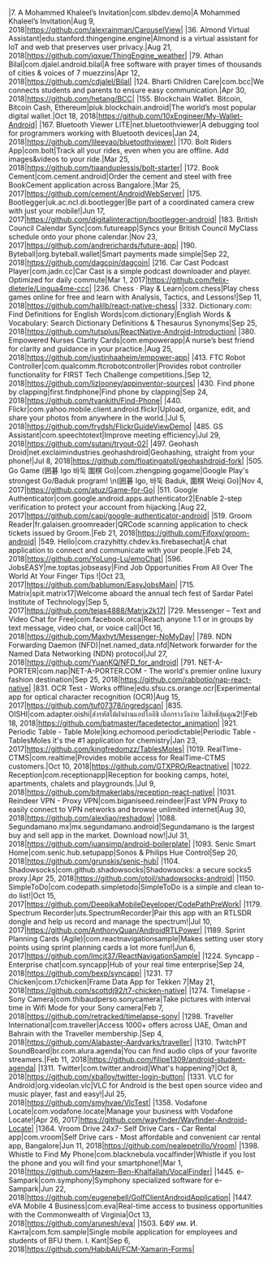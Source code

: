 |7. A Mohammed Khaleel’s Invitation|com.slbdev.demo|A Mohammed Khaleel’s Invitation|Aug 9, 2018|https://github.com/alexrainman/CarouselView|
|36. Almond Virtual Assistant|edu.stanford.thingengine.engine|Almond is a virtual assistant for IoT and web that preserves user privacy.|Aug 21, 2018|https://github.com/jqxue/ThingEngine_weather|
|79. Athan Bilal|com.djalel.android.bilal|A free software with prayer times of thousands of cities & voices of 7 muezzins|Apr 12, 2018|https://github.com/cdjalel/Bilal|
|124. Bharti Children Care|com.bcc|We connects students and parents to ensure easy communication.|Apr 30, 2018|https://github.com/hetang/BCC|
|155. Blockchain Wallet. Bitcoin, Bitcoin Cash, Ethereum|piuk.blockchain.android|The world’s most popular digital wallet.|Oct 18, 2018|https://github.com/10xEngineer/My-Wallet-Android|
|167. Bluetooth Viewer LITE|net.bluetoothviewer|A debugging tool for programmers working with Bluetooth devices|Jan 24, 2018|https://github.com/lileeyao/bluetoothviewer|
|170. Bolt Riders App|com.bolt|Track all your rides, even when you are offline. Add images&videos to your ride.|Mar 25, 2018|https://github.com/tiaanduplessis/bolt-starter|
|172. Book Cement|com.cement.android|Order the cement and steel with free BookCement application across Bangalore.|Mar 25, 2017|https://github.com/cement/AndroidWebServer|
|175. Bootlegger|uk.ac.ncl.di.bootlegger|Be part of a coordinated camera crew with just your mobile!|Jun 17, 2017|https://github.com/digitalinteraction/bootlegger-android|
|183. British Council Calendar Sync|com.futureapp|Syncs your British Council MyClass schedule onto your phone calendar.|Nov 23, 2017|https://github.com/andrerichards/future-app|
|190. Byteball|org.byteball.wallet|Smart payments made simple|Sep 22, 2018|https://github.com/dagcoin/dagcoin|
|216. Car Cast Podcast Player|com.jadn.cc|Car Cast is a simple podcast downloader and player. Optimized for daily commute|Mar 1, 2017|https://github.com/felix-dieterle/Lingua4me-ccc|
|236. Chess · Play & Learn|com.chess|Play chess games online for free and learn with Analysis, Tactics, and Lessons!|Sep 11, 2018|https://github.com/halilb/react-native-chess|
|332. Dictionary.com: Find Definitions for English Words|com.dictionary|English Words & Vocabulary: Search Dictionary Definitions & Thesaurus Synonyms|Sep 25, 2018|https://github.com/tutsplus/ReactNative-Android-Introduction|
|380. Empowered Nurses Clarity Cards|com.empowerapp|A nurse’s best friend for clarity and guidance in your practice.|Aug 25, 2018|https://github.com/justinhaaheim/empower-app|
|413. FTC Robot Controller|com.qualcomm.ftcrobotcontroller|Provides robot controller functionality for FIRST Tech Challenge competitions.|Sep 12, 2018|https://github.com/lizlooney/appinventor-sources|
|430. Find phone by clapping|first.findphone|Find phone by clapping|Sep 24, 2018|https://github.com/tvankith/Find-Phone|
|440. Flickr|com.yahoo.mobile.client.android.flickr|Upload, organize, edit, and share your photos from anywhere in the world.|Jul 5, 2018|https://github.com/frydsh/FlickrGuideViewDemo|
|485. GS Assistant|com.speechtotext|Improve meeting efficiency|Jul 29, 2018|https://github.com/sutani/tryout-02|
|497. Geohash Droid|net.exclaimindustries.geohashdroid|Geohashing, straight from your phone!|Jul 8, 2018|https://github.com/floatingatoll/geohashdroid-fork|
|505. Go Game (囲碁 Igo 바둑 圍棋 Go)|com.zhengping.gogame|Google Play's strongest Go/Baduk program! \n(囲碁 Igo, 바둑 Baduk, 圍棋 Weiqi Go)|Nov 4, 2017|https://github.com/atuz/Game-for-Go|
|511. Google Authenticator|com.google.android.apps.authenticator2|Enable 2-step verification to protect your account from hijacking.|Aug 22, 2017|https://github.com/capi/google-authenticator-android|
|519. Groom Reader|fr.galaisen.groomreader|QRCode scanning application to check tickets issued by Groom.|Feb 21, 2018|https://github.com/Fifoxy/groom-android|
|549. Hello|com.crazyhitty.chdev.ks.firebasechat|A chat application to connect and communicate with your people.|Feb 24, 2018|https://github.com/YoLung-Lu/emoChat|
|596. JobsEASY|me.toptas.jobseasy|Find Job Opportunities From All Over The World At Your Finger Tips !|Oct 23, 2017|https://github.com/bablumon/EasyJobsMain|
|715. Matrix|spit.matrix17|Welcome aboard the annual tech fest of Sardar Patel Institute of Technology|Sep 5, 2017|https://github.com/tejas4888/Matrix2k17|
|729. Messenger – Text and Video Chat for Free|com.facebook.orca|Reach anyone 1:1 or in groups by text message, video chat, or voice call|Oct 16, 2018|https://github.com/Maxhyt/Messenger-NoMyDay|
|789. NDN Forwarding Daemon (NFD)|net.named_data.nfd|Network forwarder for the Named Data Networking (NDN) protocol|Jul 27, 2018|https://github.com/YuanKQ/NFD_for_android|
|791. NET-A-PORTER|com.nap|NET-A-PORTER.COM - The world's premier online luxury fashion destination|Sep 25, 2018|https://github.com/rabbotio/nap-react-native|
|831. OCR Test - Works offline|edu.sfsu.cs.orange.ocr|Experimental app for optical character recognition (OCR)|Aug 15, 2017|https://github.com/tuf07378/ingredscan|
|835. OISHI|com.adapter.oishi|ส่งรหัสใต้ฝาผ่านแอปโออิชิ เลือกรางวัลง่าย ได้สิทธิ์ลุ้นคูณ2!|Feb 18, 2018|https://github.com/batmaster/facedetector_animation|
|921. Periodic Table - Table Mole|king.echomood.periodictable|Periodic Table - TablesMoles it's the #1 application for chemistry|Jan 23, 2017|https://github.com/kingfredomzz/TablesMoles|
|1019. RealTime-CTMS|com.realtime|Provides mobile access for RealTime-CTMS customers.|Oct 10, 2018|https://github.com/GTXPRO/Reactnative|
|1022. Reception|com.receptionapp|Reception for booking camps, hotel, apartments, chalets and playgrounds.|Jul 9, 2018|https://github.com/bitmakerlabs/reception-react-native|
|1031. Reindeer VPN - Proxy VPN|com.biganiseed.reindeer|Fast VPN Proxy to easily connect to VPN networks and browse unlimited internet|Aug 30, 2018|https://github.com/alexliao/reshadow|
|1088. Segundamano.mx|mx.segundamano.android|Segundamano is the largest buy and sell app in the market. Download now!|Jul 31, 2018|https://github.com/juansimp/android-boilerplate|
|1093. Senic Smart Home|com.senic.hub.setupapp|Sonos & Philips Hue Control|Sep 20, 2018|https://github.com/grunskis/senic-hub|
|1104. Shadowsocks|com.github.shadowsocks|Shadowsocks: a secure socks5 proxy.|Apr 25, 2018|https://github.com/otoil/shadowsocks-android|
|1150. SimpleToDo|com.codepath.simpletodo|SimpleToDo is a simple and clean to-do list!|Oct 15, 2017|https://github.com/DeepikaMobileDeveloper/CodePathPreWork|
|1179. Spectrum Recorder|uts.SpectrumRecorder|Pair this app with an RTLSDR dongle and help us record and manage the spectrum!|Jul 10, 2017|https://github.com/AnthonyQuan/AndroidRTLPower|
|1189. Sprint Planning Cards (Agile)|com.reactnavigationsample|Makes setting user story points using sprint planning cards a lot more fun!|Jun 6, 2017|https://github.com/lmcjt37/ReactNavigationSample|
|1224. Syncapp - Enterprise chat|com.syncapp|Hub of your real time enterprise|Sep 24, 2018|https://github.com/bexp/syncapp|
|1231. T7 Chicken|com.t7chicken|Frame Data App for Tekken 7|May 21, 2018|https://github.com/scottdj92/t7-chicken-native|
|1274. Timelapse - Sony Camera|com.thibaudperso.sonycamera|Take pictures with interval time in Wifi Mode for your Sony camera|Feb 7, 2018|https://github.com/retracked/timelapse-sony|
|1298. Traveller International|com.traveller|Access 1000+ offers across UAE, Oman and Bahrain with the Traveller membership.|Sep 4, 2018|https://github.com/Alabaster-Aardvarks/traveller|
|1310. TwitchPT SoundBoard|br.com.alura.agenda|You can find audio clips of your favorite streamers.|Feb 11, 2018|https://github.com/filipe1309/android-student-agenda|
|1311. Twitter|com.twitter.android|What's happening?|Oct 8, 2018|https://github.com/xballoy/twitter-login-button|
|1331. VLC for Android|org.videolan.vlc|VLC for Android is the best open source video and music player, fast and easy!|Jul 25, 2018|https://github.com/smyhvae/VlcTest|
|1358. Vodafone Locate|com.vodafone.locate|Manage your business with Vodafone Locate!|Apr 26, 2017|https://github.com/wayfinder/Wayfinder-Android-Locate|
|1364. Vroom Drive 24x7- Self Drive Cars - Car Rental app|com.vroom|Self Drive cars - Most affordable and convenient car rental app, Bangalore|Jun 11, 2018|https://github.com/nealepetrillo/Vroom|
|1398. Whistle to Find My Phone|com.blacknebula.vocalfinder|Whistle if you lost the phone and you will find your smartphone!|Mar 1, 2018|https://github.com/Hazem-Ben-Khalfallah/VocalFinder|
|1445. e-Sampark|com.symphony|Symphony specialized software for e-Sampark|Jun 22, 2018|https://github.com/eugenebell/GolfClientAndroidApplication|
|1447. eVA Mobile 4 Business|com.eva|Real-time access to business opportunities with the Commonwealth of Virginia|Oct 13, 2018|https://github.com/arunesh/eva|
|1503. БФУ им. И. Канта|com.fcm.sample|Single mobile application for employees and students of BFU them. I. Kant|Sep 6, 2018|https://github.com/HabibAli/FCM-Xamarin-Forms|
